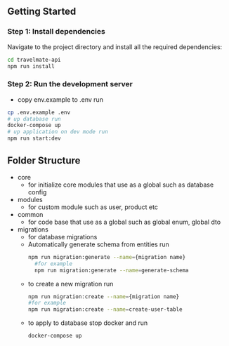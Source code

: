
## Getting Started

### Step 1: Install dependencies

Navigate to the project directory and install all the required dependencies:

```bash
cd travelmate-api
npm run install
```


### Step 2: Run the development server
- copy env.example to .env run 
```bash
cp .env.example .env
# up database run
docker-compose up
# up application on dev mode run
npm run start:dev
```

## Folder Structure
- core
    - for initialize core modules that use as a global such as database config
- modules
    - for custom module such as user, product etc
- common
    - for code base that use as a global such as global enum, global dto
- migrations
    - for database migrations
    - Automatically generate schema from entities run
      ```sh
      npm run migration:generate --name={migration name} 
        #for example
        npm run migration:generate --name=generate-schema
      ```
    - to create a new migration run 
        ```sh 
        npm run migration:create --name={migration name} 
        #for example
        npm run migration:create --name=create-user-table 
        ```
    - to apply to database stop docker and run 
        ```sh
        docker-compose up
        ```